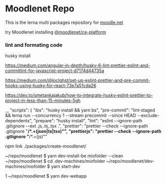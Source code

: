 # Moodlenet Repo

This is the lerna multi packages repository for [moodle.net](https://moodle.net)

try Moodlenet installing [@moodlenet/ce-platform](https://www.npmjs.com/package/@moodlenet/ce-platform)

### lint and formating code

husky install

https://medium.com/angular-in-depth/husky-6-lint-prettier-eslint-and-commitlint-for-javascript-project-d7174d44735a

https://medium.com/@loclghst/set-up-eslint-prettier-and-pre-commit-hooks-using-husky-for-react-73e7a51cda26

https://dev.to/smetankajakub/how-to-integrate-husky-eslint-prettier-to-project-in-less-than-15-minutes-5gh

¸¸¸ "scripts": { "ibs": "husky install && yarn bs", "pre-commit": "lint-staged && lerna run --concurrency 1 --stream precommit --since HEAD --exclude-dependents", "prepare": "husky install", "lint": "eslint --ignore-path .gitignore --ext .js,.ts,.tsx .", "prettier": "prettier --check --ignore-path .gitignore \"**/\*.+(json|ts|tsx)\"", "prettierjs": "prettier --check --ignore-path .gitignore \"**/\*.+(js)\""


npm link ./packages/create-moodlenet/


~/repo/moodlenet $ yarn dev-install-be miofolder --clean
~/repo/moodlenet $ cd .dev-machines/miofolder
~/repo/moodlenet/dev-machines/miofolder $ yarn start-dev

1
~/repo/moodlenet $ yarn dev-webapp